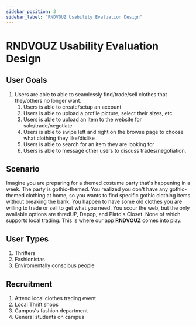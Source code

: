 ```yaml
---
sidebar_position: 3
sidebar_label: "RNDVOUZ Usability Evaluation Design"
---
```


# RNDVOUZ Usability Evaluation Design

## User Goals
1. Users are able to able to seamlessly find/trade/sell clothes that they/others no longer want.
    1. Users is able to create/setup an account
    2. Users is able to upload a profile picture, select their sizes, etc. 
    3. Users is able to upload an item to the website for sale/trade/negotiate
    4. Users is able to swipe left and right on the browse page to choose what clothing they like/dislike
    5. Users is able to search for an item they are looking for
    6. Users is able to message other users to discuss trades/negotiation.

## Scenario
Imagine you are preparing for a themed costume party that's happening in a week. The party is gothic-themed. You realized you don't have any gothic-themed clothing at home, so you wants to find specific gothic clothing items without breaking the bank. You happen to have some old clothes you are willing to trade or sell to get what you need. You scour the web, but the only available options are thredUP, Depop, and Plato's Closet. None of which supports local trading. This is where our app **RNDVOUZ** comes into play. 


## User  Types
1. Thrifters
2. Fashionistas
3. Enviromentally conscious people

## Recruitment
1. Attend local clothes trading event
2. Local Thrift shops
3. Campus's fashion department
4. General students on campus
